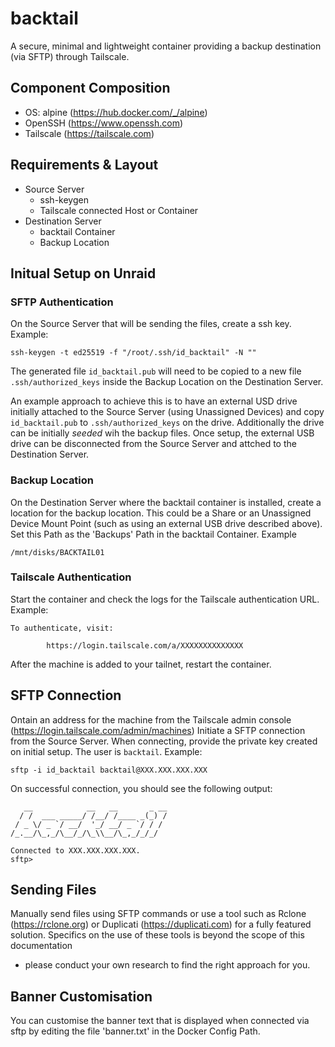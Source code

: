# backtail
A secure, minimal and lightweight container providing a backup destination (via SFTP) through Tailscale.

## Component Composition
- OS: alpine (https://hub.docker.com/_/alpine)
- OpenSSH (https://www.openssh.com)
- Tailscale (https://tailscale.com)

## Requirements & Layout

- Source Server
  - ssh-keygen
  - Tailscale connected Host or Container
- Destination Server
  - backtail Container
  - Backup Location

## Initual Setup on Unraid

### SFTP Authentication
On the Source Server that will be sending the files,
create a ssh key.
Example:
```
ssh-keygen -t ed25519 -f "/root/.ssh/id_backtail" -N ""
```
The generated file `id_backtail.pub` will need to be copied
to a new file `.ssh/authorized_keys` inside the Backup Location 
on the Destination Server.

An example approach to achieve this is to have an external USD drive initially attached 
to the Source Server (using Unassigned Devices)
and copy `id_backtail.pub` to `.ssh/authorized_keys` on the drive.
Additionally the drive can be initially
_seeded_ wih the backup files.
Once setup, the external USB drive can be disconnected from 
the Source Server and attched to the Destination Server.

### Backup Location 
On the Destination Server where the backtail container is installed,
create a location for the backup location.
This could be a Share or
an Unassigned Device Mount Point (such as using an external USB drive described above).
Set this Path as the 'Backups' Path in the backtail Container.
Example
```
/mnt/disks/BACKTAIL01
```

### Tailscale Authentication
Start the container and check the logs for the Tailscale authentication URL.
Example:
```
To authenticate, visit:

        https://login.tailscale.com/a/XXXXXXXXXXXXXX
```
After the machine is added to your tailnet, restart the container.

## SFTP Connection
Ontain an address for the machine from the Tailscale admin console (https://login.tailscale.com/admin/machines)
Initiate a SFTP connection from the Source Server.
When connecting, provide the private key created on initial setup.
The user is `backtail`.
Example:
```
sftp -i id_backtail backtail@XXX.XXX.XXX.XXX
```
On successful connection, you should see the following output:
```
   __            __   __       _ __
  / /  ___ _____/ /__/ /____ _(_) /
 / _ \/ _ `/ __/  '_/ __/ _ `/ / /
/_.__/\_,_/\__/_/\_\\__/\_,_/_/_/

Connected to XXX.XXX.XXX.XXX.
sftp>
```

## Sending Files
Manually send files using SFTP commands or use a tool 
such as Rclone (https://rclone.org) or Duplicati (https://duplicati.com) for a fully featured solution.
Specifics on the use of these tools is beyond the scope of this documentation 
- please conduct your own research to find the right approach for you.

## Banner Customisation
You can customise the banner text that is displayed when connected via sftp by editing the file 'banner.txt' in the Docker Config Path. 
